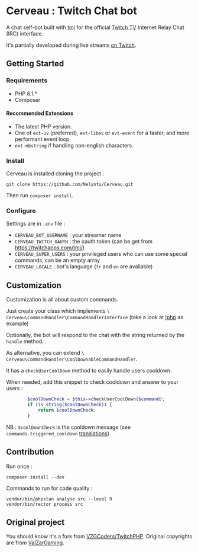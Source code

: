 Cerveau : Twitch Chat bot
=========================

A chat self-bot built with [tmi](https://github.com/ghostzero/tmi) for the official [Twitch TV](https://www.twitch.tv) Internet Relay Chat (IRC) interface.

It's partially developed during live streams [on Twitch](https://www.twitch.tv/nelyntu_).

## Getting Started

### Requirements

- PHP 8.1.*
- Composer

#### Recommended Extensions

- The latest PHP version.
- One of `ext-uv` (preferred), `ext-libev` or `evt-event` for a faster, and more performant event loop.
- `ext-mbstring` if handling non-english characters.

### Install

Cerveau is installed cloning the project :

```
git clone https://github.com/Nelyntu/Cerveau.git
```

Then run `composer install`.

### Configure

Settings are in `.env` file :
* `CERVEAU_BOT_USERNAME` : your streamer name
* `CERVEAU_TWITCH_OAUTH` : the oauth token (can be get from https://twitchapps.com/tmi/)
* `CERVEAU_SUPER_USERS` : your privileged users who can use some special commands, can be an empty array
* `CERVEAU_LOCALE` : bot's language (`fr` and `en` are available)

## Customization

Customization is all about custom commands.

Just create your class which implements `\ Cerveau\CommandHandler\CommandHandlerInterface` (take a look at [!php](src/Cerveau/CommandHandler/PhpCommandHandler.php) as example)

Optionally, the bot will respond to the chat with the string returned by the `handle` method.

As alternative, you can extend `\ Cerveau\CommandHandler\CoolDownableCommandHandler`.

It has a `checkUserCoolDown` method to easily handle users cooldown.

When needed, add this snippet to check cooldown and answer to your users :
```php
        $coolDownCheck = $this->checkUserCoolDown($command);
        if (is_string($coolDownCheck)) {
            return $coolDownCheck;
        }
```

NB : `$coolDownCheck` is the cooldown message (see `commands.triggered_cooldown` [translations](translations))

## Contribution

Run once :

```
composer install --dev
```

Commands to run for code quality :

```
vendor/bin/phpstan analyse src --level 9
vendor/bin/rector process src
```

## Original project

You should know it's a fork from [VZGCoders/TwitchPHP](https://github.com/VZGCoders/TwitchPHP).
Original copyrights are from [ValZarGaming](mailto:valzargaming@gmail.com).
